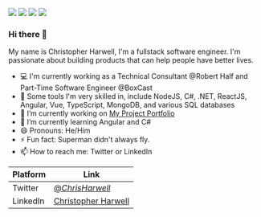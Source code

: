 
<a><img src="https://img.shields.io/badge/Backend-NodeJS-success"></a>
<a><img src="https://img.shields.io/badge/Database-PostgreSQL-9cf"></a>
<a><img src="https://img.shields.io/badge/Langauge-TypeScript-informational"></a>
<a><img src="https://img.shields.io/badge/Frontend-React-informational"></a>
### Hi there 👋
My name is Christopher Harwell, I'm a fullstack software engineer. I'm passionate about building products that can help people have better lives.
<!-- Here are some ideas to get you started: -->

- 💻 I'm currently working as a Technical Consultant @Robert Half and Part-Time Software Engineer @BoxCast 
- 🔨 Some tools I'm very skilled in, include NodeJS, C#, .NET, ReactJS, Angular, Vue, TypeScript, MongoDB, and various SQL databases
- 🔭 I’m currently working on [My Project Portfolio](https://github.com/ChristopherHarwell/project-portfolio-site-2.0)
- 🌱 I’m currently learning Angular and C#
- 😄 Pronouns: He/Him
- ⚡ Fun fact: Superman didn't always fly.
- 📫 How to reach me: Twitter or LinkedIn 


| Platform | Link |
| ----------- | ----------- |
| Twitter | [@_ChrisHarwell_](https://twitter.com/_ChrisHarwell_) |
| LinkedIn | [Christopher Harwell](https://www.linkedin.com/in/christopher-e-harwell/)  | 


 <!-- - 💬 Ask me about ... -->
<!-- - 🤔 I’m looking for help with [Minimalist Budget](https://github.com/ChristopherHarwell/minimalist_budget_frontend/) -->
<!-- - 👯 I’m looking to collaborate on ... -->

